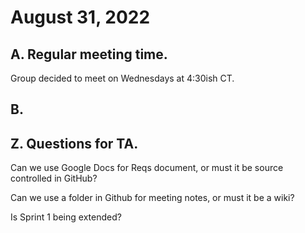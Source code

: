 # August 31, 2022

## A. Regular meeting time.

Group decided to meet on Wednesdays at 4:30ish CT.

## B. 


## Z. Questions for TA.

Can we use Google Docs for Reqs document, or must it be source controlled in GitHub? 

Can we use a folder in Github for meeting notes, or must it be a wiki? 

Is Sprint 1 being extended?

